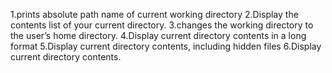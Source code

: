 1.prints absolute path name of current working directory
2.Display the contents list of your current directory.
3.changes the working directory to the user’s home directory.
4.Display current directory contents in a long format
5.Display current directory contents, including hidden files
6.Display current directory contents.
